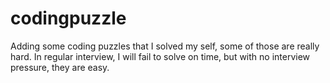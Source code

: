 # codingpuzzle
Adding some coding puzzles that I solved my self, some of those are really hard.
In regular interview, I will fail to solve on time, but with no interview pressure, they are easy.
